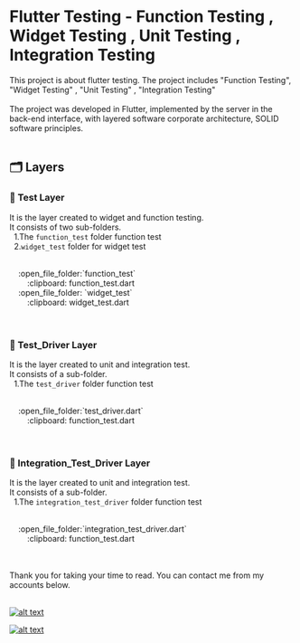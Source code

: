 # Flutter Testing - Function Testing , Widget Testing , Unit Testing , Integration Testing

 This project is about flutter testing. The project includes "Function Testing", "Widget Testing" , "Unit Testing" , "Integration Testing"
 <br><br>
The project was developed in Flutter, implemented by the server in the back-end interface, with layered software corporate architecture, SOLID software principles. 
 <br><br>
## :card_index_dividers: Layers

### :file_folder: Test Layer
It is the layer created to widget and function testing.<br>
It consists of two sub-folders. <br>
&nbsp;&nbsp;1.The `function_test` folder function test<br>
&nbsp;&nbsp;2.`widget_test` folder for widget test <br>

<br>
&nbsp;&nbsp;&nbsp;&nbsp;:open_file_folder:`function_test`<br>
&nbsp;&nbsp;&nbsp;&nbsp;&nbsp;&nbsp;&nbsp;&nbsp;:clipboard: function_test.dart<br>
&nbsp;&nbsp;&nbsp;&nbsp;:open_file_folder: `widget_test`<br>
&nbsp;&nbsp;&nbsp;&nbsp;&nbsp;&nbsp;&nbsp;&nbsp;:clipboard: widget_test.dart <br>
<br><br>

### :file_folder: Test_Driver Layer
It is the layer created to unit and integration test.<br>
It consists of a sub-folder. <br>
&nbsp;&nbsp;1.The `test_driver` folder function test<br>

<br>
&nbsp;&nbsp;&nbsp;&nbsp;:open_file_folder:`test_driver.dart`<br>
&nbsp;&nbsp;&nbsp;&nbsp;&nbsp;&nbsp;&nbsp;&nbsp;:clipboard: function_test.dart<br>
<br><br>

### :file_folder: Integration_Test_Driver Layer
It is the layer created to unit and integration test.<br>
It consists of a sub-folder. <br>
&nbsp;&nbsp;1.The `integration_test_driver` folder function test<br>

<br>
&nbsp;&nbsp;&nbsp;&nbsp;:open_file_folder:`integration_test_driver.dart`<br>
&nbsp;&nbsp;&nbsp;&nbsp;&nbsp;&nbsp;&nbsp;&nbsp;:clipboard: function_test.dart<br>
<br><br>

Thank you for taking your time to read. You can contact me from my accounts below.<br>
<br>

<a href="https://github.com/KenanSonuksunr" target="_blank">

![alt text](https://img.shields.io/badge/GitHub-100000?style=for-the-badge&logo=github&logoColor=white)

</a>
<a href="https://www.linkedin.com/in/kenan-sönüksün-598b121b0/" target="_blank">

![alt text](https://img.shields.io/badge/LinkedIn-0077B5?style=for-the-badge&logo=linkedin&logoColor=white)

</a>
